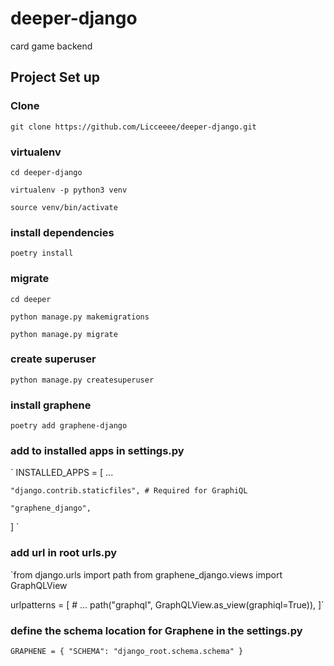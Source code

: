 # deeper-django
card game backend

## Project Set up

### Clone
`git clone https://github.com/Licceeee/deeper-django.git`

### virtualenv
`cd deeper-django`

`virtualenv -p python3 venv`

`source venv/bin/activate`

### install dependencies
`poetry install`

### migrate
`cd deeper`

`python manage.py makemigrations`

`python manage.py migrate`

### create superuser
`python manage.py createsuperuser`

### install graphene 
`poetry add graphene-django`

### add to installed apps in settings.py
`
INSTALLED_APPS = [
    ... 
    
    "django.contrib.staticfiles", # Required for GraphiQL
    
    "graphene_django",
]
`

### add url in root urls.py
`from django.urls import path
from graphene_django.views import GraphQLView

urlpatterns = [
    # ...
    path("graphql", GraphQLView.as_view(graphiql=True)),
]`

### define the schema location for Graphene in the settings.py 
`
GRAPHENE = {
    "SCHEMA": "django_root.schema.schema"
}
`



<!-- ### TODO setup postgres
`psycopg2-binary`

`
'default': {
    'ENGINE': 'django.db.backends.postgresql_psycopg2',
    'NAME': '[dbname]',
    'USER': '[dbadmin]',
    'PASSWORD': '',
    'HOST': 'localhost',
    'PORT': '',
}
` -->
